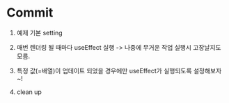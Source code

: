 # Commit

1. 예제 기본 setting

2. 매번 렌더링 될 때마다 useEffect 실행
   -> 나중에 무거운 작업 실행시 고장날지도 모름.

3. 특정 값(=배열)이 업데이트 되었을 경우에만 useEffect가 실행되도록 설정해보자~!

4. clean up
